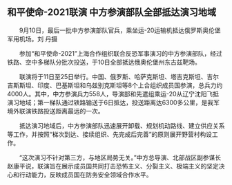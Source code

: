 ## 和平使命-2021联演 中方参演部队全部抵达演习地域
　　9月10日，最后一批中方参演部队官兵，乘坐运-20运输机抵达俄罗斯奥伦堡军用机场。刘 丹摄

　　参加“和平使命-2021”上海合作组织联合反恐军事演习的中方参演部队，经过铁路、空中多梯队分批次投送，于10日全部抵达俄奥伦堡州东古兹靶场。

　　联演将于11日至25日举行。中国、俄罗斯、哈萨克斯坦、塔吉克斯坦、吉尔吉斯斯坦、印度、巴基斯坦和乌兹别克斯坦等8个上合组织成员国参演，总兵力约4000人。其中，中方参演兵力558人，导演部和先遣组乘运-20从辽宁沈阳飞抵演习地域；第一梯队通过铁路输送于6日抵达，投送距离达6300多公里，是我军境外联演铁路投送距离最远的一次。

　　抵达演习地域后，中方参演部队迅速展开卸载、规划机动路线、建立供应关系等工作，并按照“梯次到达、接续组织、先完成后完善”的原则展开野营村构设工作。

　　“这次演习不针对第三方，与地区局势无关。”中方总导演、北部战区副参谋长赵康平说，联演旨在展示成员国共同打击恐怖主义、分裂主义、极端主义的坚定决心和行动能力，反映成员国在防务安全领域合作水平。

